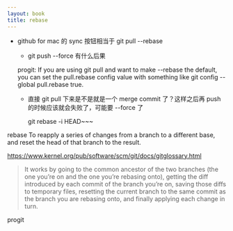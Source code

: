 ```yaml
---
layout: book
title: rebase
---
```


- github for mac 的 sync 按钮相当于 git pull --rebase
  - git push --force 有什么后果

  progit: If you are using git pull and want to make --rebase the default, you can set the pull.rebase config value with something like git config --global pull.rebase true.

  - 直接 git pull 下来是不是就是一个 merge commit 了？这样之后再 push 的时候应该就会失败了，可能要 --force 了

      git rebase -i HEAD~~~


rebase
To reapply a series of changes from a branch to a different base, and reset the head of that branch to the result.

https://www.kernel.org/pub/software/scm/git/docs/gitglossary.html


>It works by going to the common ancestor of the two branches (the one you’re on and the one you’re rebasing onto), getting the diff introduced by each commit of the branch you’re on, saving those diffs to temporary files, resetting the current branch to the same commit as the branch you are rebasing onto, and finally applying each change in turn.

progit
